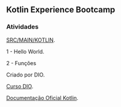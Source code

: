 

## Kotlin Experience Bootcamp

### Atividades

[SRC/MAIN/KOTLIN](https://github.com/leandrogerolim/dio-bootcamp-Kotlin/tree/main/KotlinFundamentos/src/main/kotlin).

1 - Hello World.

2 - Funções 

Criado por DIO.

[Curso DIO](https://web.dio.me/track/kotlin-experience).

[Documentação Oficial Kotlin](https://kotlinlang.org/docs/home.html).
